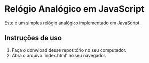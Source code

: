# Relógio Analógico em JavaScript

Este é um simples relógio analógico implementado em JavaScript.

## Instruções de uso

1. Faça o donwload desse repositório no seu computador.
2. Abra o arquivo 'index.html' no seu navegador.
   

